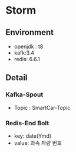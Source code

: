 # Storm

## Environment
- openjdk : t8
- kafk:3.4
- redis: 6.6.1

## Detail
### Kafka-Spout
- Topic : SmartCar-Topic
### Redis-End Bolt
- key: date(Ymd)
- value: 과속 차량 번호



